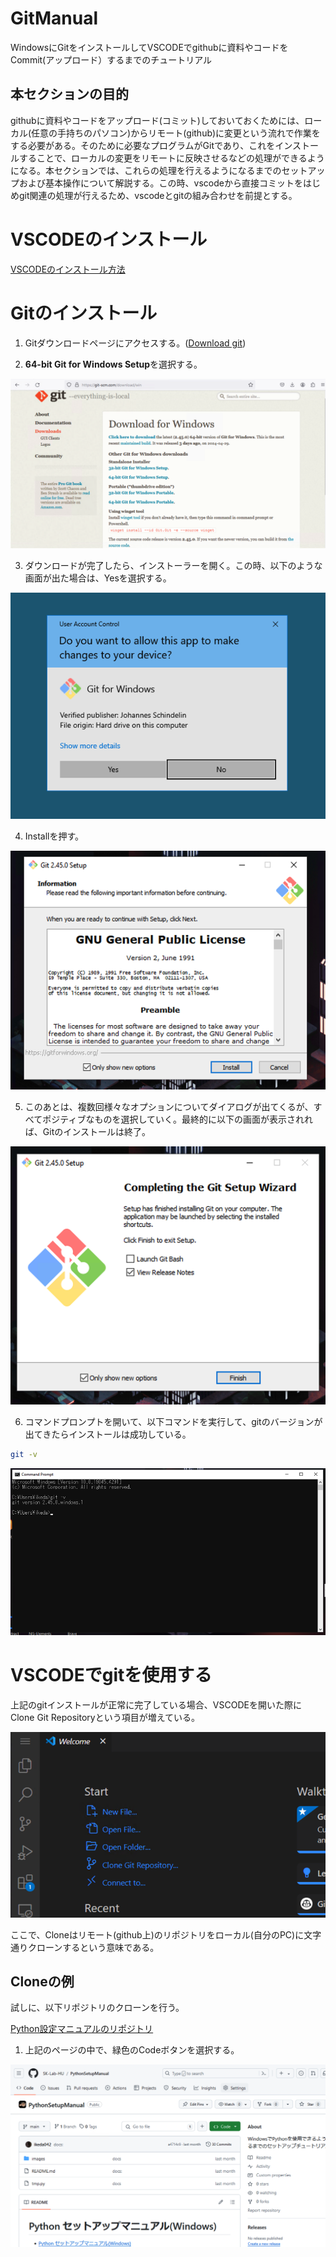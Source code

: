 # GitManual
WindowsにGitをインストールしてVSCODEでgithubに資料やコードをCommit(アップロード）するまでのチュートリアル

## 本セクションの目的

githubに資料やコードをアップロード(コミット)しておいておくためには、ローカル(任意の手持ちのパソコン)からリモート(github)に変更という流れで作業をする必要がある。そのために必要なプログラムがGitであり、これをインストールすることで、ローカルの変更をリモートに反映させるなどの処理ができるようになる。本セクションでは、これらの処理を行えるようになるまでのセットアップおよび基本操作について解説する。この時、vscodeから直接コミットをはじめgit関連の処理が行えるため、vscodeとgitの組み合わせを前提とする。


# VSCODEのインストール

[VSCODEのインストール方法](https://github.com/SK-Lab-HU/PythonSetupManual)

# Gitのインストール

1. Gitダウンロードページにアクセスする。([Download git](https://git-scm.com/download/win))

2. <b>64-bit Git for Windows Setup</b>を選択する。

![](images/git_downloadpage.png)

3. ダウンロードが完了したら、インストーラーを開く。この時、以下のような画面が出た場合は、Yesを選択する。

![](images/win_conf.png)

4. Installを押す。

![](images/1.png)

5. このあとは、複数回様々なオプションについてダイアログが出てくるが、すべてポジティブなものを選択していく。最終的に以下の画面が表示されれば、Gitのインストールは終了。

![](images/2.png)

6. コマンドプロンプトを開いて、以下コマンドを実行して、gitのバージョンが出てきたらインストールは成功している。

```Bash
git -v
```

![](images/3.png)

# VSCODEでgitを使用する

上記のgitインストールが正常に完了している場合、VSCODEを開いた際にClone Git Repositoryという項目が増えている。

![](images/vscode_st.png)

ここで、Cloneはリモート(github上)のリポジトリをローカル(自分のPC)に文字通りクローンするという意味である。

## Cloneの例

試しに、以下リポジトリのクローンを行う。

[Python設定マニュアルのリポジトリ](https://github.com/SK-Lab-HU/PythonSetupManual)

1. 上記のページの中で、緑色のCodeボタンを選択する。

![](images/PS.png)

